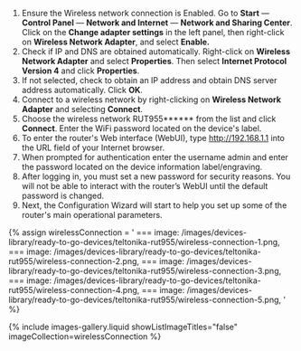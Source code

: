 1. Ensure the Wireless network connection is Enabled. Go to **Start** — **Control Panel** — **Network and Internet** — **Network and Sharing Center**. Click on the **Change adapter settings** in the left panel, then right-click on **Wireless Network Adapter**, and select **Enable.**
2. Check if IP and DNS are obtained automatically. Right-click on **Wireless Network Adapter** and select **Properties**. Then select **Internet Protocol Version 4** and click **Properties**.
3. If not selected, check to obtain an IP address and obtain DNS server address automatically. Click **OK**.
4. Connect to a wireless network by right-clicking on **Wireless Network Adapter** and selecting **Connect**.
5. Choose the wireless network RUT955****** from the list and click **Connect**. Enter the WiFi password located on the device's label.
6. To enter the router's Web interface (WebUI), type http://192.168.1.1 into the URL field of your Internet browser.
7. When prompted for authentication enter the username admin and enter the password located on the device information label/engraving.	
8. After logging in, you must set a new password for security reasons. You will not be able to interact with the router’s WebUI until the default password is changed.
9. Next, the Configuration Wizard will start to help you set up some of the router's main operational parameters.

{% assign wirelessConnection = '
    ===
        image: /images/devices-library/ready-to-go-devices/teltonika-rut955/wireless-connection-1.png,
    ===
        image: /images/devices-library/ready-to-go-devices/teltonika-rut955/wireless-connection-2.png,
	===
        image: /images/devices-library/ready-to-go-devices/teltonika-rut955/wireless-connection-3.png,
    ===
        image: /images/devices-library/ready-to-go-devices/teltonika-rut955/wireless-connection-4.png,
    ===
        image: /images/devices-library/ready-to-go-devices/teltonika-rut955/wireless-connection-5.png,
'
%}

{% include images-gallery.liquid showListImageTitles="false" imageCollection=wirelessConnection %}